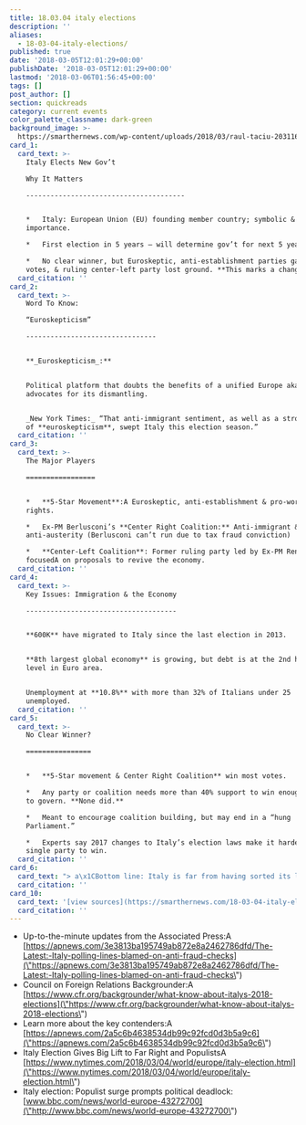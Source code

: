 ```yaml
---
title: 18.03.04 italy elections
description: ''
aliases:
  - 18-03-04-italy-elections/
published: true
date: '2018-03-05T12:01:29+00:00'
publishDate: '2018-03-05T12:01:29+00:00'
lastmod: '2018-03-06T01:56:45+00:00'
tags: []
post_author: []
section: quickreads
category: current events
color_palette_classname: dark-green
background_image: >-
  https://smarthernews.com/wp-content/uploads/2018/03/raul-taciu-203116-unsplash-360x360.jpg
card_1:
  card_text: >-
    Italy Elects New Gov’t  

    Why It Matters

    ---------------------------------------


    *   Italy: European Union (EU) founding member country; symbolic & economic
    importance.

    *   First election in 5 years – will determine gov’t for next 5 years.

    *   No clear winner, but Euroskeptic, anti-establishment parties gained most
    votes, & ruling center-left party lost ground. **This marks a change.**
  card_citation: ''
card_2:
  card_text: >-
    Word To Know:  

    “Euroskepticism”

    --------------------------------


    **_Euroskepticism_:**


    Political platform that doubts the benefits of a unified Europe aka “EU” &
    advocates for its dismantling.


    _New York Times:_ “That anti-immigrant sentiment, as well as a strong dose
    of **euroskepticism**, swept Italy this election season.”
  card_citation: ''
card_3:
  card_text: >-
    The Major Players

    =================


    *   **5-Star Movement**:A Euroskeptic, anti-establishment & pro-worker’s
    rights.

    *   Ex-PM Berlusconi’s **Center Right Coalition:** Anti-immigrant &
    anti-austerity (Berlusconi can’t run due to tax fraud conviction)

    *   **Center-Left Coalition**: Former ruling party led by Ex-PM Renzi,
    focusedA on proposals to revive the economy.
  card_citation: ''
card_4:
  card_text: >-
    Key Issues: Immigration & the Economy

    -------------------------------------


    **600K** have migrated to Italy since the last election in 2013.


    **8th largest global economy** is growing, but debt is at the 2nd highest
    level in Euro area.


    Unemployment at **10.8%** with more than 32% of Italians under 25
    unemployed.
  card_citation: ''
card_5:
  card_text: >-
    No Clear Winner?

    ================


    *   **5-Star movement & Center Right Coalition** win most votes.

    *   Any party or coalition needs more than 40% support to win enough seats
    to govern. **None did.**

    *   Meant to encourage coalition building, but may end in a “hung
    Parliament.”

    *   Experts say 2017 changes to Italy’s election laws make it harder for one
    single party to win.
  card_citation: ''
card_6:
  card_text: "> a\x1CBottom line: Italy is far from having sorted its longstanding problems, and now it will have new ones. Be prepared for long and complex negotiations that will take months.”\n> \n> Lorenzo Codogno, founder & chief economist of LC Macro Advisors, NYT March 4, 2018"
  card_citation: ''
card_10:
  card_text: '[view sources](https://smarthernews.com/18-03-04-italy-elections/)'
  card_citation: ''
---
```

*   Up-to-the-minute updates from the Associated Press:A [https://apnews.com/3e3813ba195749ab872e8a2462786dfd/The-Latest:-Italy-polling-lines-blamed-on-anti-fraud-checks](\"https://apnews.com/3e3813ba195749ab872e8a2462786dfd/The-Latest:-Italy-polling-lines-blamed-on-anti-fraud-checks\")
*   Council on Foreign Relations Backgrounder:A [https://www.cfr.org/backgrounder/what-know-about-italys-2018-elections](\"https://www.cfr.org/backgrounder/what-know-about-italys-2018-elections\")
*   Learn more about the key contenders:A [https://apnews.com/2a5c6b4638534db99c92fcd0d3b5a9c6](\"https://apnews.com/2a5c6b4638534db99c92fcd0d3b5a9c6\")
*   Italy Election Gives Big Lift to Far Right and PopulistsA [https://www.nytimes.com/2018/03/04/world/europe/italy-election.html](\"https://www.nytimes.com/2018/03/04/world/europe/italy-election.html\")
*   Italy election: Populist surge prompts political deadlock: [www.bbc.com/news/world-europe-43272700](\"http://www.bbc.com/news/world-europe-43272700\")